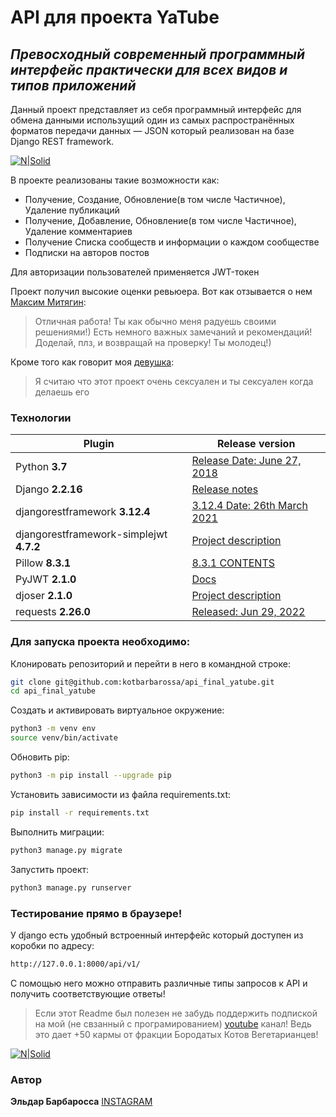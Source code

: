 # API для проекта YaTube
## _Превосходный современный программный интерфейс практически для всех видов и типов приложений_
Данный проект представляет из себя программный интерфейс для обмена данными использущий один из самых распространённых форматов передачи данных — JSON который реализован на базе Django REST framework.

[![N|Solid](https://pictures.s3.yandex.net/resources/Untitled_1_1624618790.png)]()

В проекте реализованы такие возможности как:
* Получение, Создание, Обновление(в том числе Частичное), Удаление публикаций
* Получение, Добавление, Обновление(в том числе Частичное), Удаление комментариев
* Получение Списка сообществ и информации о каждом сообществе
* Подписки на авторов постов

Для авторизации пользователей применяется JWT-токен

Проект получил высокие оценки ревьюера.
Вот как отзывается о нем [Максим Митягин]:
> Отличная работа! Ты как обычно меня радуешь своими решениями!) Есть немного важных замечаний и рекомендаций! Доделай, плз, и возвращай на проверку! Ты молодец!)


Кроме того как говорит моя [девушка]:
> Я считаю что этот проект очень сексуален и ты сексуален когда делаешь его


### Технологии 

| Plugin | Release version |
| ------ | ------ |
| Python **3.7** | [Release Date: June 27, 2018] |
| Django **2.2.16** | [Release notes] |
| djangorestframework **3.12.4** | [3.12.4 Date: 26th March 2021] |
| djangorestframework-simplejwt **4.7.2** | [Project description] |
| Pillow **8.3.1** | [8.3.1 CONTENTS] |
| PyJWT **2.1.0** | [Docs] |
| djoser **2.1.0** | [Project description] |
| requests **2.26.0** | [Released: Jun 29, 2022] |

### Для запуска проекта необходимо:

Клонировать репозиторий и перейти в него в командной строке:

```sh
git clone git@github.com:kotbarbarossa/api_final_yatube.git
cd api_final_yatube
```

Cоздать и активировать виртуальное окружение:

```sh
python3 -m venv env
source venv/bin/activate
```

Обновить pip:

```sh
python3 -m pip install --upgrade pip
```

Установить зависимости из файла requirements.txt:

```sh
pip install -r requirements.txt
```

Выполнить миграции:

```sh
python3 manage.py migrate
```

Запустить проект:
```sh
python3 manage.py runserver
```

### Тестирование прямо в браузере!
У django есть удобный встроенный интерфейс который доступен из коробки по адресу:
```sh
http://127.0.0.1:8000/api/v1/
```
С помощью него можно отправить различные типы запросов к API и получить соответствующие ответы!

> Если этот Readme был полезен не забудь поддержить подпиской на мой (не свзанный с програмированием) [youtube] канал!
Ведь это дает +50 кармы от фракции Бородатых Котов Вегетарианцев!


[![N|Solid](https://yt3.ggpht.com/T4mi6URGIZyh2G4RxRoVp6iBb9ldzwa_cpUJQ7d70UHruSO0q0Hopm8DET9ZoSvhnnbWWHHNiQ=s176-c-k-c0x00ffffff-no-rj)](https://www.youtube.com/channel/UC0NWbtRrU1YvsCP_0Slq-9A/featured)

### Автор 
**Эльдар Барбаросса**
[INSTAGRAM]


[//]: # (links)

   [Максим Митягин]: <https://github.com/mityagin>
   [девушка]: <https://vk.com/julia_super_fox>
   [Release Date: June 27, 2018]: https://www.python.org/downloads/release/python-370/
   [Release notes]: https://docs.djangoproject.com/en/4.0/releases/2.2.16/
   [3.12.4 Date: 26th March 2021]: https://www.django-rest-framework.org/community/release-notes/#312x-series
   [Project description]: https://pypi.org/project/djangorestframework-simplejwt/4.7.2/
   [8.3.1 CONTENTS]: https://pillow.readthedocs.io/en/stable/releasenotes/8.3.1.html
   [Docs]: https://pyjwt.readthedocs.io/en/2.1.0/
   [Project description]: https://pypi.org/project/djoser/
   [Released: Jun 29, 2022]: https://pypi.org/project/requests/
   [youtube]: https://www.youtube.com/channel/UC0NWbtRrU1YvsCP_0Slq-9A/
   [INSTAGRAM]: https://instagram.com/kot.barbarossa?igshid=YmMyMTA2M2Y=

